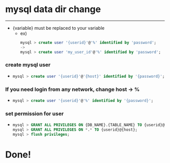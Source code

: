 # mysql data dir change

---
* {variable} must be replaced to your variable
  - ex) 
      ```sql
      mysql > create user '{userid}'@'%' identified by 'password'; 
      -> 
      mysql > create user 'my_user_id'@'%' identified by 'password';
      ```
      
### create mysql user
- ```sql
  mysql > create user '{userid}'@'{host}' identified by '{password}';
  ```
  
### If you need login from any network, change host -> %
- ```sql
  mysql > create user '{userid}'@'%' identified by '{password}';
  ```
  
### set permission for user
- ```sql
  mysql > GRANT ALL PRIVILEGES ON {DB_NAME}.{TABLE_NAME} TO {userid}@{host};
  mysql > GRANT ALL PRIVILEGES ON *.* TO {userid}@{host};
  mysql > flush privileges;
  ```

# Done!
